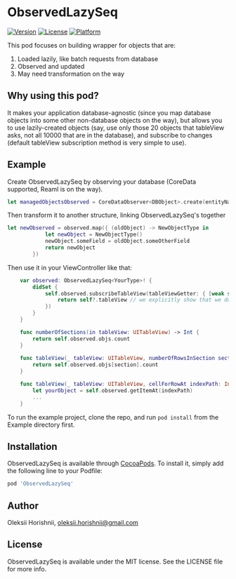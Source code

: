# ObservedLazySeq

[![Version](https://img.shields.io/cocoapods/v/ObservedLazySeq.svg?style=flat)](http://cocoapods.org/pods/ObservedLazySeq)
[![License](https://img.shields.io/cocoapods/l/ObservedLazySeq.svg?style=flat)](http://cocoapods.org/pods/ObservedLazySeq)
[![Platform](https://img.shields.io/cocoapods/p/ObservedLazySeq.svg?style=flat)](http://cocoapods.org/pods/ObservedLazySeq)

This pod focuses on building wrapper for objects that are:

1. Loaded lazily, like batch requests from database
2. Observed and updated
3. May need transformation on the way

## Why using this pod?

It makes your application database-agnostic (since you map database objects into some other non-database objects on the way), but allows you to use lazily-created objects (say, use only those 20 objects that tableView asks, not all 10000 that are in the database), and subscribe to changes (default tableView subscription method is very simple to use).

## Example

Create ObservedLazySeq by observing your database (CoreData supported, Reaml is on the way).

```swift
let managedObjectsObserved = CoreDataObserver<DBObject>.create(entityName: "SomeEntityName", primaryKey: "id", managedObjectContext: context)
```

Then transform it to another structure, linking ObservedLazySeq's together

```swift
let newObserved = observed.map({ (oldObject) -> NewObjectType in
            let newObject = NewObjectType()
            newObject.someField = oldObject.someOtherField
            return newObject
        })
```

Then use it in your ViewController like that:

```swift
    var observed: ObservedLazySeq<YourType>! {
        didSet {
            self.observed.subscribeTableView(tableViewGetter: { [weak self] () -> UITableView? in
                return self?.tableView // we explicitly show that we don't care if tableView is here at this moment, since we take it from `self` directly
            })
        }
    }

    func numberOfSections(in tableView: UITableView) -> Int {
        return self.observed.objs.count
    }
    
    func tableView(_ tableView: UITableView, numberOfRowsInSection section: Int) -> Int {
        return self.observed.objs[section].count
    }

    func tableView(_ tableView: UITableView, cellForRowAt indexPath: IndexPath) -> UITableViewCell {
        let yourObject = self.observed.getItemAt(indexPath)
        ...
    }
```

To run the example project, clone the repo, and run `pod install` from the Example directory first.

## Installation

ObservedLazySeq is available through [CocoaPods](http://cocoapods.org). To install
it, simply add the following line to your Podfile:

```ruby
pod 'ObservedLazySeq'
```

## Author

Oleksii Horishnii, oleksii.horishnii@gmail.com

## License

ObservedLazySeq is available under the MIT license. See the LICENSE file for more info.
